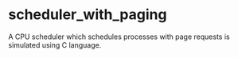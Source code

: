 # scheduler_with_paging

A CPU scheduler which schedules processes with page requests is simulated using C language.
